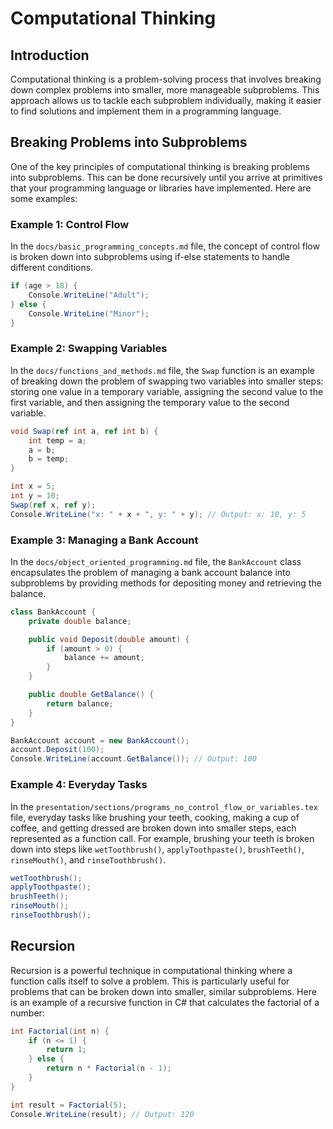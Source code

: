 # Computational Thinking

## Introduction
Computational thinking is a problem-solving process that involves breaking down complex problems into smaller, more manageable subproblems. This approach allows us to tackle each subproblem individually, making it easier to find solutions and implement them in a programming language.

## Breaking Problems into Subproblems
One of the key principles of computational thinking is breaking problems into subproblems. This can be done recursively until you arrive at primitives that your programming language or libraries have implemented. Here are some examples:

### Example 1: Control Flow
In the `docs/basic_programming_concepts.md` file, the concept of control flow is broken down into subproblems using if-else statements to handle different conditions.
```csharp
if (age > 18) {
    Console.WriteLine("Adult");
} else {
    Console.WriteLine("Minor");
}
```

### Example 2: Swapping Variables
In the `docs/functions_and_methods.md` file, the `Swap` function is an example of breaking down the problem of swapping two variables into smaller steps: storing one value in a temporary variable, assigning the second value to the first variable, and then assigning the temporary value to the second variable.
```csharp
void Swap(ref int a, ref int b) {
    int temp = a;
    a = b;
    b = temp;
}

int x = 5;
int y = 10;
Swap(ref x, ref y);
Console.WriteLine("x: " + x + ", y: " + y); // Output: x: 10, y: 5
```

### Example 3: Managing a Bank Account
In the `docs/object_oriented_programming.md` file, the `BankAccount` class encapsulates the problem of managing a bank account balance into subproblems by providing methods for depositing money and retrieving the balance.
```csharp
class BankAccount {
    private double balance;

    public void Deposit(double amount) {
        if (amount > 0) {
            balance += amount;
        }
    }

    public double GetBalance() {
        return balance;
    }
}

BankAccount account = new BankAccount();
account.Deposit(100);
Console.WriteLine(account.GetBalance()); // Output: 100
```

### Example 4: Everyday Tasks
In the `presentation/sections/programs_no_control_flow_or_variables.tex` file, everyday tasks like brushing your teeth, cooking, making a cup of coffee, and getting dressed are broken down into smaller steps, each represented as a function call. For example, brushing your teeth is broken down into steps like `wetToothbrush()`, `applyToothpaste()`, `brushTeeth()`, `rinseMouth()`, and `rinseToothbrush()`.
```csharp
wetToothbrush();
applyToothpaste();
brushTeeth();
rinseMouth();
rinseToothbrush();
```

## Recursion
Recursion is a powerful technique in computational thinking where a function calls itself to solve a problem. This is particularly useful for problems that can be broken down into smaller, similar subproblems. Here is an example of a recursive function in C# that calculates the factorial of a number:
```csharp
int Factorial(int n) {
    if (n <= 1) {
        return 1;
    } else {
        return n * Factorial(n - 1);
    }
}

int result = Factorial(5);
Console.WriteLine(result); // Output: 120
```
